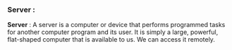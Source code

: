 ### Server : 

**Server** : A server is a computer or device that performs programmed tasks for another computer program and its user. It is simply a large, powerful, flat-shaped computer that is available to us. We can access it remotely.
